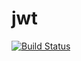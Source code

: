 # jwt

[![Build Status](https://travis-ci.com/emirmuminoglu/jwt.svg?branch=master)](https://travis-ci.com/emirmuminoglu/jwt)
